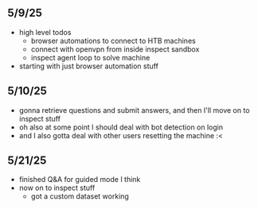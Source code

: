 ## 5/9/25
- high level todos
    - browser automations to connect to HTB machines
    - connect with openvpn from inside inspect sandbox
    - inspect agent loop to solve machine
- starting with just browser automation stuff

## 5/10/25
- gonna retrieve questions and submit answers, and then I'll move on to inspect stuff
- oh also at some point I should deal with bot detection on login
- and I also gotta deal with other users resetting the machine :<

## 5/21/25
- finished Q&A for guided mode I think
- now on to inspect stuff
    - got a custom dataset working